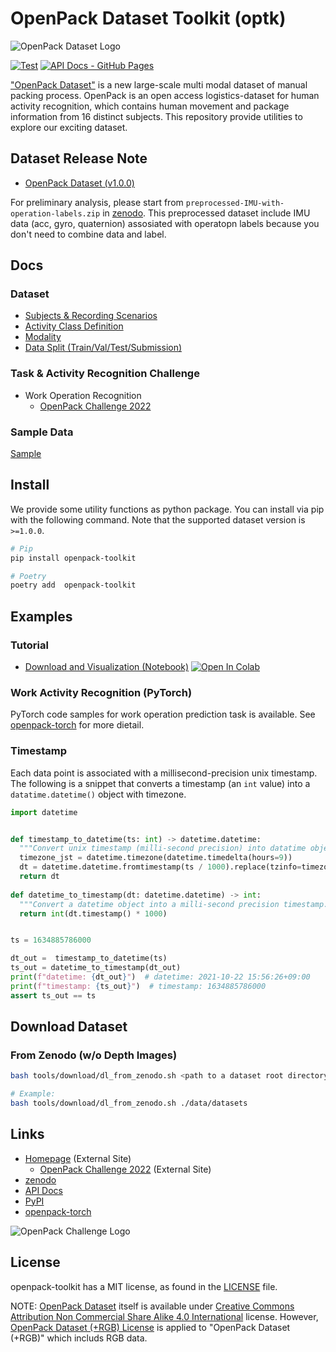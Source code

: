 # OpenPack Dataset Toolkit (optk)

![OpenPack Dataset Logo](./img/OpenPackDataset-black.png)

[![Test](https://github.com/open-pack/openpack-toolkit/actions/workflows/test.yaml/badge.svg)](https://github.com/open-pack/openpack-toolkit/actions/workflows/test.yaml)
[![API Docs - GitHub Pages](https://github.com/open-pack/openpack-toolkit/actions/workflows/deploy-docs.yaml/badge.svg)](https://github.com/open-pack/openpack-toolkit/actions/workflows/deploy-docs.yaml)

["OpenPack Dataset"](https://open-pack.github.io) is a new large-scale multi modal dataset of manual packing process.
OpenPack is an open access logistics-dataset for human activity recognition, which contains human movement and package information from 16 distinct subjects.
This repository provide utilities to explore our exciting dataset.

## Dataset Release Note

- [OpenPack Dataset (v1.0.0)](https://open-pack.github.io/release/v1-0-0)

For preliminary analysis, please start from `preprocessed-IMU-with-operation-labels.zip` in [zenodo](https://zenodo.org/records/8145223).
This preprocessed dataset include IMU data (acc, gyro, quaternion) assosiated with operatopn labels because you don't need to combine data and label.

## Docs

### Dataset

- [Subjects & Recording Scenarios](./docs/USER.md)
- [Activity Class Definition](./docs/ANNOTATION.md)
- [Modality](./docs/DATA_STREAM.md)
- [Data Split (Train/Val/Test/Submission)](./docs/DATA_SPLIT.md)

### Task & Activity Recognition Challenge

- Work Operation Recognition
  - [OpenPack Challenge 2022](./docs/OPENPACK_CHALLENGE/)

### Sample Data

[Sample](./samples/)

## Install

We provide some utility functions as python package. You can install via pip with the following command.
Note that the supported dataset version is `>=1.0.0`.

```bash
# Pip
pip install openpack-toolkit

# Poetry
poetry add  openpack-toolkit
```

## Examples

### Tutorial

- [Download and Visualization (Notebook)](./samples/OpenPack_DataVisualization.ipynb) [![Open In Colab](https://colab.research.google.com/assets/colab-badge.svg)](https://colab.research.google.com/github/open-pack/openpack-toolkit/blob/main/samples/OpenPack_DataVisualization.ipynb)

### Work Activity Recognition (PyTorch)

PyTorch code samples for work operation prediction task is available.
See [openpack-torch](https://github.com/open-pack/openpack-torch) for more dietail.

### Timestamp

Each data point is associated with a millisecond-precision unix timestamp.
The following is a snippet that converts a timestamp (an `int` value) into a `datatime.datetime()` object with timezone.

```python
import datetime


def timestamp_to_datetime(ts: int) -> datetime.datetime:
  """Convert unix timestamp (milli-second precision) into datatime object. """
  timezone_jst = datetime.timezone(datetime.timedelta(hours=9))
  dt = datetime.datetime.fromtimestamp(ts / 1000).replace(tzinfo=timezone_jst)
  return dt
  
def datetime_to_timestamp(dt: datetime.datetime) -> int:
  """Convert a datetime object into a milli-second precision timestamp."""
  return int(dt.timestamp() * 1000)


ts = 1634885786000

dt_out =  timestamp_to_datetime(ts)
ts_out = datetime_to_timestamp(dt_out)
print(f"datetime: {dt_out}")  # datetime: 2021-10-22 15:56:26+09:00
print(f"timestamp: {ts_out}")  # timestamp: 1634885786000
assert ts_out == ts
```

## Download Dataset

### From Zenodo (w/o Depth Images)

```bash
bash tools/download/dl_from_zenodo.sh <path to a dataset root directory>

# Example:
bash tools/download/dl_from_zenodo.sh ./data/datasets
```

## Links

- [Homepage](https://open-pack.github.io/) (External Site)
  - [OpenPack Challenge 2022](https://open-pack.github.io/challenge2022) (External Site)
- [zenodo](https://doi.org/10.5281/zenodo.5909086)
- [API Docs](https://open-pack.github.io/openpack-toolkit/openpack_toolkit/)
- [PyPI](https://pypi.org/project/openpack-toolkit/)
- [openpack-torch](https://github.com/open-pack/openpack-torch)

![OpenPack Challenge Logo](./img/OpenPackCHALLENG-black.png)

## License

openpack-toolkit has a MIT license, as found in the [LICENSE](./LICENCE) file.

NOTE: [OpenPack Dataset](https://doi.org/10.5281/zenodo.5909086) itself is available under [Creative Commons Attribution Non Commercial Share Alike 4.0 International](https://creativecommons.org/licenses/by-nc-sa/4.0/legalcode) license.
However, [OpenPack Dataset (+RGB) License](./docs/OPENPACK_DATASET_RGB_LICENSE.md) is applied to "OpenPack Dataset (+RGB)" which includs RGB data.
